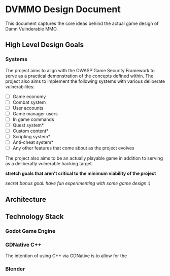 # DVMMO Design Document

This document captures the core ideas behind the actual game design of Damn Vulnderable MMO.

## High Level Design Goals

### Systems
The project aims to align with the OWASP Game Security Framework to serve as a practical demonstration of the concepts defined within. The project also aims to implement the following systems with various deliberate vulnerabilites:

- [ ] Game economy
- [ ] Combat system
- [ ] User accounts
- [ ] Game manager users
- [ ] In game commands
- [ ] Quest system*
- [ ] Custom content*
- [ ] Scripting system*
- [ ] Anti-cheat system*
- [ ] Any other features that come about as the project evolves

The project also aims to be an actually playable game in addition to serving as a deliberatly vulnerable hacking target.

**stretch goals that aren't critical to the minimum viability of the project**

*secret bonus goal: have fun experimenting with some game design :)*

## Architecture

## Technology Stack

### Godot Game Engine
### GDNative C++

The intention of using C++ via GDNative is to allow for the 

### Blender
